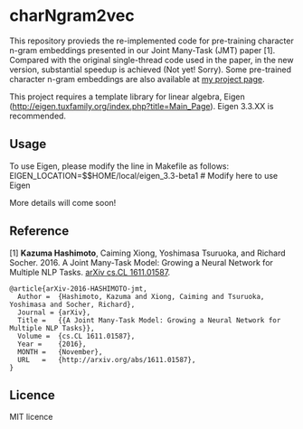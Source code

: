 # charNgram2vec
This repository provieds the re-implemented code for pre-training character n-gram embeddings presented in our Joint Many-Task (JMT) paper [1].
Compared with the original single-thread code used in the paper, in the new version, substantial speedup is achieved (Not yet! Sorry).
Some pre-trained character n-gram embeddings are also available at <a href="http://www.logos.t.u-tokyo.ac.jp/~hassy/publications/arxiv2016jmt/">my project page</a>.

This project requires a template library for linear algebra, Eigen (http://eigen.tuxfamily.org/index.php?title=Main_Page). Eigen 3.3.XX is recommended.<br>

## Usage ##
To use Eigen, please modify the line in Makefile as follows:<br>
EIGEN_LOCATION=$$HOME/local/eigen_3.3-beta1 # Modify here to use Eigen

More details will come soon!

## Reference ##
[1] <b>Kazuma Hashimoto</b>, Caiming Xiong, Yoshimasa Tsuruoka, and Richard Socher. 2016. A Joint Many-Task Model: Growing a Neural Network for Multiple NLP Tasks. <a href="https://arxiv.org/abs/1611.01587">arXiv cs.CL 1611.01587<a/>.

    @article{arXiv-2016-HASHIMOTO-jmt,
      Author =  {Hashimoto, Kazuma and Xiong, Caiming and Tsuruoka, Yoshimasa and Socher, Richard},
      Journal = {arXiv},
      Title =   {{A Joint Many-Task Model: Growing a Neural Network for Multiple NLP Tasks}},
      Volume =  {cs.CL 1611.01587},
      Year =    {2016},
      MONTH =   {November},
      URL   =   {http://arxiv.org/abs/1611.01587},
    }

## Licence ##
MIT licence
